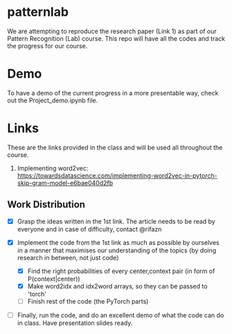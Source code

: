 # patternlab
We are attempting to reproduce the research paper (Link 1) as part of our Pattern Recognition (Lab) course.
This repo will have all the codes and track the progress for our course.

# Demo
To have a demo of the current progress in a more presentable way, check out the Project_demo.ipynb file.

# Links
These are the links provided in the class and will be used all throughout the course.

1. Implementing word2vec: https://towardsdatascience.com/implementing-word2vec-in-pytorch-skip-gram-model-e6bae040d2fb

## Work Distribution
- [x] Grasp the ideas written in the 1st link. The article needs to be read by everyone and in case of difficulty, contact @rifazn
- [x] Implement the code from the 1st link as much as possible by ourselves in a manner that maximises our understanding of the topics (by doing research in between, not just code)
    - [x] Find the right probabilities of every center,context pair (in form of P(context|center))
    - [x] Make word2idx and idx2word arrays, so they can be passed to 'torch'
    - [ ] Finish rest of the code (the PyTorch parts)
- [ ] Finally, run the code, and do an excellent demo of what the code can do in class. Have presentation slides ready.
    
